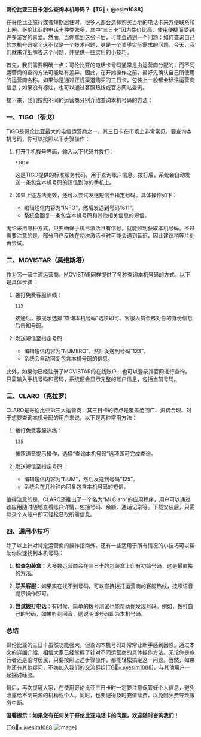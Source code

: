 **哥伦比亚三日卡怎么查询本机号码？【TG💪+ @esim1088】**

在哥伦比亚旅行或者短期居住时，很多人都会选择购买当地的电话卡来方便联系和上网。哥伦比亚的电话卡种类繁多，其中“三日卡”因为性价比高、使用便捷而受到许多游客的喜爱。然而，当你拿到这张卡后，可能会遇到一个问题：如何查询自己的本机号码呢？这不仅是一个技术问题，更是一个关乎实际需求的问题。今天，我们就来详细解答这个问题，并提供一些实用的小技巧。

首先，我们需要明确一点：哥伦比亚的电话卡号码通常是由运营商分配的，而不同运营商的查询方法可能略有差异。因此，在开始操作之前，最好先确认自己所使用的运营商名称。如果你是通过正规渠道购买的三日卡，包装上一般都会标注运营商信息；如果没有标注，也可以通过客服热线或官方网站查询。

接下来，我们按照不同的运营商分别介绍查询本机号码的方法：

### 一、TIGO（蒂戈）

TIGO是哥伦比亚最大的电信运营商之一，其三日卡在市场上非常常见。要查询本机号码，你可以按照以下步骤操作：

1. 打开手机拨号界面，输入以下代码并拨打：
   ```
   *101#
   ```
   这是TIGO提供的标准服务代码，用于查询账户信息。拨打后，系统会自动发送一条包含本机号码的短信到你的手机上。

2. 如果上述方法无效，还可以尝试发送短信至指定号码。具体操作如下：
   - 编辑短信内容为“INFO”，然后发送到号码“611”。
   - 系统会回复一条包含本机号码和其他相关信息的短信。

无论采用哪种方式，只要确保手机已激活且有信号，就能顺利获取本机号码。不过需要注意的是，部分用户反映在初次激活卡时可能会遇到延迟，因此建议稍等片刻再尝试。

### 二、MOVISTAR（莫维斯塔）

作为另一家主流运营商，MOVISTAR同样提供了多种查询本机号码的方式。以下是具体步骤：

1. 拨打免费客服热线：
   ```
   123
   ```
   接通后，按提示选择“查询本机号码”选项即可。客服人员会核对你的身份信息后告知号码。

2. 发送短信至指定号码：
   - 编辑短信内容为“NUMERO”，然后发送到号码“123”。
   - 系统会自动回复包含本机号码的信息。

此外，如果你已经注册了MOVISTAR的在线账户，也可以登录其官网进行查询。只需输入手机号码和密码，系统便会显示完整的账户信息，包括当前号码。

### 三、CLARO（克拉罗）

CLARO是哥伦比亚第三大运营商，其三日卡的特点是覆盖范围广、资费合理。对于想要查询本机号码的用户来说，以下是两种常用方法：

1. 拨打免费客服热线：
   ```
   125
   ```
   按照语音提示操作，选择“查询本机号码”选项即可完成查询。

2. 发送短信至指定号码：
   - 编辑短信内容为“NUM”，然后发送到号码“125”。
   - 系统会在几秒钟内回复包含本机号码的短信。

值得注意的是，CLARO还推出了一个名为“Mi Claro”的应用程序，用户可以通过该应用随时随地查看账户详情，包括号码、余额、通话记录等。下载安装后，只需登录个人账户即可轻松获取所需信息。

### 四、通用小技巧

除了以上针对特定运营商的操作指南外，还有一些适用于所有情况的小技巧可以帮助你快速找到本机号码：

1. **检查包装盒**：大多数运营商会在三日卡的包装盒上印有初始号码，这是最直接的方法。

2. **联系客服**：如果实在找不到号码，可以直接拨打运营商的客服热线，按照语音提示操作即可。

3. **尝试拨打电话**：有时候，简单的拨号测试也能帮助你发现号码。例如，拨打自己的号码，如果听到回音，则说明该号码即为本机号码。

### 总结

哥伦比亚的三日卡虽然功能强大，但查询本机号码却常常让新手感到困惑。通过本文的详细介绍，相信大家已经掌握了针对不同运营商的具体操作方法。无论你是旅行者还是临时居民，只要按照上述步骤操作，都能轻松搞定这一问题。当然，如果你还有其他疑问，不妨加入我们的交流群组[[TG💪+ @esim1088](https://t.me/s/esim1088)]，与其他用户一起探讨经验。

最后，再次提醒大家，在使用哥伦比亚三日卡时一定要注意保管好个人信息，避免泄露给不明来源的机构或个人。同时，也要记得及时充值续费，以免因欠费导致服务中断。

**温馨提示：如果您有任何关于哥伦比亚电话卡的问题，欢迎随时咨询我们！**

[[TG💪+ @esim1088](https://t.me/s/esim1088) ![Image](https://i.postimg.cc/4NQfJmqS/Snipaste-2025-05-13-00-14-12.png)]